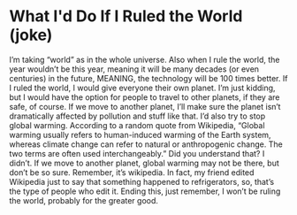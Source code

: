 # What I'd Do If I Ruled the World (joke)
I’m taking “world” as in the whole universe. Also when I rule the world, the year wouldn’t be this year, meaning it will be many decades (or even centuries) in the future, MEANING, the technology will be 100 times better. If I ruled the world, I would give everyone their own planet. I’m just kidding, but I would have the option for people to travel to other planets, if they are safe, of course. If we move to another planet, I’ll make sure the planet isn’t dramatically affected by pollution and stuff like that. I’d also try to stop global warming. According to a random quote from Wikipedia,
 “Global warming usually refers to human-induced warming of the Earth system, whereas climate change can refer to natural or anthropogenic change. The two terms are often used interchangeably.”
 Did you understand that? I didn’t. If we move to another planet, global warming may not be there, but don’t be so sure. Remember, it’s wikipedia. In fact, my friend edited	Wikipedia just to say that something happened to refrigerators, so, that’s the type of people who edit it. Ending this, just remember, I won’t be ruling the world, probably for the greater good.

